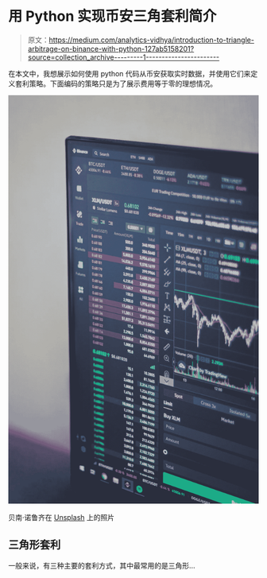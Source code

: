 # 用 Python 实现币安三角套利简介

> 原文：<https://medium.com/analytics-vidhya/introduction-to-triangle-arbitrage-on-binance-with-python-127ab5158201?source=collection_archive---------1----------------------->

在本文中，我想展示如何使用 python 代码从币安获取实时数据，并使用它们来定义套利策略。下面编码的策略只是为了展示费用等于零的理想情况。

![](img/92c84d9d5d8286bc95889df798c9e5d1.png)

贝南·诺鲁齐在 [Unsplash](https://unsplash.com/s/photos/trading?utm_source=unsplash&utm_medium=referral&utm_content=creditCopyText) 上的照片

## 三角形套利

一般来说，有三种主要的套利方式，其中最常用的是三角形…